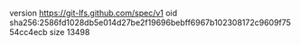 version https://git-lfs.github.com/spec/v1
oid sha256:2586fd1028db5e014d27be2f19696bebff6967b102308172c9609f7554cc4ecb
size 13498
